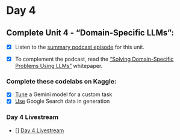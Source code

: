 # Day 4
## Complete Unit 4 - “Domain-Specific LLMs”:

- [x] Listen to the [summary podcast episode](https://www.youtube.com/watch?v=MWqspvVvNzA&list=PLqFaTIg4myu_yKJpvF8WE2JfaG5kGuvoE&index=6) for this unit.
- [x] To complement the podcast, read the [“Solving Domain-Specific Problems Using LLMs”](https://drive.google.com/file/d/17oA0s8yh8xNZ5ZKiM7cR3lPFlRO-P02a/view) whitepaper.


### Complete these codelabs on Kaggle:
- [x] [Tune](https://www.kaggle.com/code/markishere/day-4-fine-tuning-a-custom-model) a Gemini model for a custom task
- [x] [Use](https://www.kaggle.com/code/markishere/day-4-google-search-grounding) Google Search data in generation

### Day 4 Livestream
- [] [Day 4 Livestream](https://www.youtube.com/live/AN2tpHi26OE)
